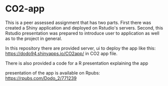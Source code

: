 # CO2-app

This is a peer assessed assignment that has two parts. First there was created a Shiny application and deployed on Rstudio's servers. Second, this Rstudio presentation was prepared to introduce user to application as well as to the project in general.

In this repository there are provided server, ui to deploy the app like this: https://dodo94.shinyapps.io/CO2app/ in CO2 app file.

There is also provided a code for a R presentation explaining the app

presentation of the app is available on Rpubs: https://rpubs.com/Dodo_2/771239
